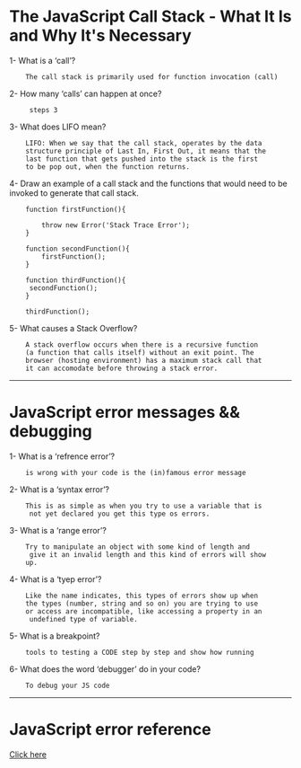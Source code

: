 # The JavaScript Call Stack - What It Is and Why It's Necessary



1- What is a ‘call’?

        The call stack is primarily used for function invocation (call)

2- How many ‘calls’ can happen at once?

         steps 3

         
3- What does LIFO mean?

        LIFO: When we say that the call stack, operates by the data 
        structure principle of Last In, First Out, it means that the
        last function that gets pushed into the stack is the first
        to be pop out, when the function returns.



4- Draw an example of a call stack and the functions that would need to be invoked to generate that call stack.

        function firstFunction(){

            throw new Error('Stack Trace Error');
        }

        function secondFunction(){
            firstFunction();
        }

        function thirdFunction(){
         secondFunction();
        }

        thirdFunction();

5- What causes a Stack Overflow?

        A stack overflow occurs when there is a recursive function 
        (a function that calls itself) without an exit point. The 
        browser (hosting environment) has a maximum stack call that 
        it can accomodate before throwing a stack error.



***
# JavaScript error messages && debugging

1- What is a ‘refrence error’?

        is wrong with your code is the (in)famous error message 

2- What is a ‘syntax error’?

        This is as simple as when you try to use a variable that is
         not yet declared you get this type os errors.


3- What is a ‘range error’?

        Try to manipulate an object with some kind of length and
         give it an invalid length and this kind of errors will show 
        up.

4- What is a ‘tyep error’?

        Like the name indicates, this types of errors show up when 
        the types (number, string and so on) you are trying to use 
        or access are incompatible, like accessing a property in an
         undefined type of variable.


5- What is a breakpoint?

        tools to testing a CODE step by step and show how running


6- What does the word ‘debugger’ do in your code?

        To debug your JS code


***

# JavaScript error reference


[Click here](https://developer.mozilla.org/en-US/docs/Web/JavaScript/Reference/Errors)